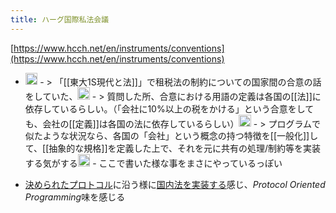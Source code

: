 ```yaml
---
title: ハーグ国際私法会議
---
```


[https://www.hcch.net/en/instruments/conventions](https://www.hcch.net/en/instruments/conventions)

* <img src='https://scrapbox.io/api/pages/blu3mo-public/blu3mo/icon' alt='blu3mo.icon' height="19.5"/>
    - > 「[[東大1S現代と法]]」で租税法の制約についての国家間の合意の話をしていた、<img src='https://scrapbox.io/api/pages/blu3mo-public/blu3mo/icon' alt='blu3mo.icon' height="19.5"/>
    - >  質問した所、合意における用語の定義は各国の[[法]]に依存しているらしい。（「会社に10%以上の税をかける」という合意をしても、会社の[[定義]]は各国の法に依存しているらしい）<img src='https://scrapbox.io/api/pages/blu3mo-public/blu3mo/icon' alt='blu3mo.icon' height="19.5"/>
    - > プログラムで似たような状況なら、各国の「会社」という概念の持つ特徴を[[一般化]]して、[[抽象的な規格]]を定義した上で、それを元に共有の処理/制約等を実装する気がする<img src='https://scrapbox.io/api/pages/blu3mo-public/blu3mo/icon' alt='blu3mo.icon' height="19.5"/>
        - ここで書いた様な事をまさにやっているっぽい
  
* [決められたプロトコル](https://www.hcch.net/en/instruments/conventions/specialised-sections/child-support)に沿う様に[国内法を実装する](https://www.mofa.go.jp/mofaj/fp/hr_ha/page22_000843.html)感じ、*Protocol Oriented Programming*味を感じる
